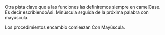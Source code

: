 Otra pista clave que a las funciones las definiremos siempre en camelCase. Es decir escribiendoAsi. Minúscula seguida de la próxima palabra con mayúscula.

Los procedimientos encambio comienzan Con Mayúscula.